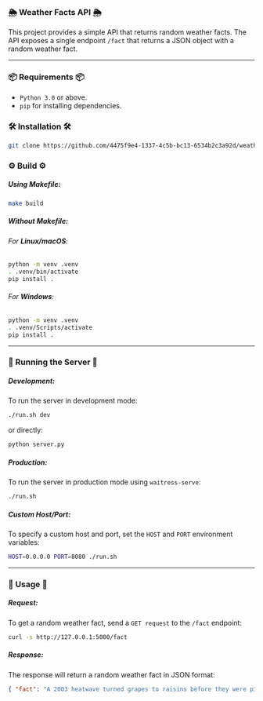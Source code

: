 ### 🌦️ Weather Facts API 🌦️

This project provides a simple API that returns random weather facts. The API exposes a single endpoint `/fact` that returns a JSON object with a random weather fact.

---

### 📦 Requirements 📦
- `Python 3.0` or above.
- `pip` for installing dependencies.
### 🛠️ Installation 🛠️
```sh
git clone https://github.com/4475f9e4-1337-4c5b-bc13-6534b2c3a92d/weather_facts.git && cd weather_facts
```
### ⚙️ Build ⚙️
##### Using Makefile:
```sh
make build
```
##### Without Makefile:
###### For **Linux/macOS**:
```sh
python -m venv .venv
. .venv/bin/activate
pip install .
```
###### For **Windows**:
```sh
python -m venv .venv
. .venv/Scripts/activate
pip install .
```
---
### 🚀 Running the Server 🚀
##### Development:
To run the server in development mode:
```sh
./run.sh dev
``` 
or directly:
```sh
python server.py
```
##### Production:
To run the server in production mode using `waitress-serve`:
```sh
./run.sh
```
##### Custom Host/Port:
To specify a custom host and port, set the `HOST` and `PORT` environment variables:
```sh
HOST=0.0.0.0 PORT=8080 ./run.sh
```
---
### 📝 Usage 📝
##### Request:
To get a random weather fact, send a `GET request` to the `/fact` endpoint:

```sh
curl -s http://127.0.0.1:5000/fact
```
##### Response:
The response will return a random weather fact in JSON format:
```JSON
{ "fact": "A 2003 heatwave turned grapes to raisins before they were picked from the vine!" }
```

